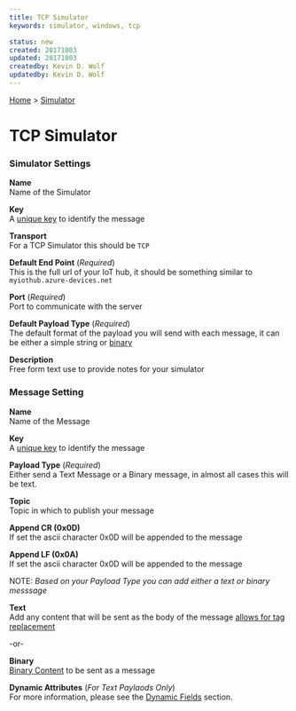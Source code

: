```yaml
---
title: TCP Simulator
keywords: simulator, windows, tcp

status: new
created: 20171003
updated: 20171003
createdby: Kevin D. Wolf
updatedby: Kevin D. Wolf
---
```

[Home](../Index.md) > [Simulator](Index.md)

# TCP Simulator

### Simulator Settings

**Name**  
Name of the Simulator

**Key**  
A [unique key](../Topics/Keys.md) to identify the message

**Transport**  
For a TCP Simulator this should be `TCP`

**Default End Point** (*Required*)  
This is the full url of your IoT hub, it should be something similar to `myiothub.azure-devices.net`

**Port** (*Required*)  
Port to communicate with the server

**Default Payload Type**  (*Required*)  
The default format of the payload you will send with each message, it can be either a simple string or [binary](BinaryContent.md)

**Description**  
Free form text use to provide notes for your simulator

### Message Setting

**Name**  
Name of the Message

**Key**  
A [unique key](../Topics/Keys.md) to identify the message

**Payload Type**  (*Required*)  
Either send a Text Message or a Binary message, in almost all cases this will be text.

**Topic**  
Topic in which to publish your message

**Append CR (0x0D)**  
If set the ascii character 0x0D will be appended to the message

**Append LF (0x0A)**  
If set the ascii character 0x0D will be appended to the message

NOTE: *Based on your Payload Type you can add either a text or binary messsage*

**Text**  
Add any content that will be sent as the body of the message [allows for tag replacement](DynamicFields.md)

-or-

**Binary**  
[Binary Content](BinaryContent.md) to be sent as a message

**Dynamic Attributes** (*For Text Paylaods Only*)  
For more information, please see the [Dynamic Fields](DynamicFields.md) section.

